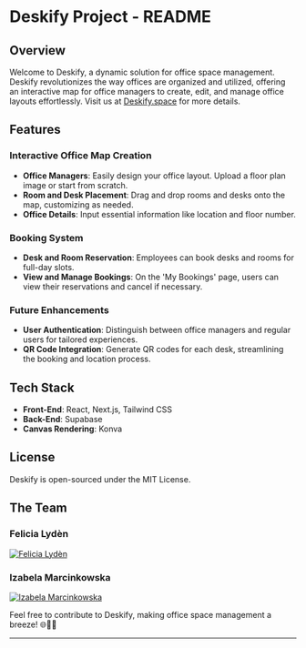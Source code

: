 # Deskify Project - README

## Overview

Welcome to Deskify, a dynamic solution for office space management. Deskify revolutionizes the way offices are organized and utilized, offering an interactive map for office managers to create, edit, and manage office layouts effortlessly. Visit us at [Deskify.space](https://deskify.space) for more details.

## Features

### Interactive Office Map Creation

- **Office Managers**: Easily design your office layout. Upload a floor plan image or start from scratch.
- **Room and Desk Placement**: Drag and drop rooms and desks onto the map, customizing as needed.
- **Office Details**: Input essential information like location and floor number.

### Booking System

- **Desk and Room Reservation**: Employees can book desks and rooms for full-day slots.
- **View and Manage Bookings**: On the 'My Bookings' page, users can view their reservations and cancel if necessary.

### Future Enhancements

- **User Authentication**: Distinguish between office managers and regular users for tailored experiences.
- **QR Code Integration**: Generate QR codes for each desk, streamlining the booking and location process.

## Tech Stack

- **Front-End**: React, Next.js, Tailwind CSS
- **Back-End**: Supabase
- **Canvas Rendering**: Konva

## License

Deskify is open-sourced under the MIT License.

## The Team

### Felicia Lydèn
[![Felicia Lydèn](https://github.com/felicialyden.png?size=100)](https://github.com/felicialyden)

### Izabela Marcinkowska
[![Izabela Marcinkowska](https://github.com/izabela-marcinkowska.png?size=100)](https://github.com/izabela-marcinkowska)

Feel free to contribute to Deskify, making office space management a breeze! 🌐💼🚀

---
